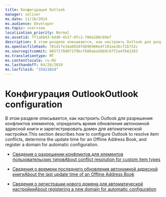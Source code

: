 ```yaml
---
title: Конфигурация Outlook
manager: soliver
ms.date: 11/16/2014
ms.audience: Developer
ms.topic: overview
localization_priority: Normal
ms.assetid: ff1a6843-6dd6-4527-9fc1-70da288cb9e7
description: В этом разделе описывается, как настроить Outlook для разрешения конфликтов элементов, определить время обновления автономной адресной книги и зарегистрировать домен для автоматической настройки.
ms.openlocfilehash: 781d1fe34a8918fdb96900e4f191ea36cf1b732c
ms.sourcegitcommit: 8657170d071f9bcf680aba50b9c07f2a4fb82283
ms.translationtype: MT
ms.contentlocale: ru-RU
ms.lasthandoff: 04/28/2019
ms.locfileid: "33411024"
---
```

# <a name="outlook-configuration"></a><span data-ttu-id="c34aa-103">Конфигурация Outlook</span><span class="sxs-lookup"><span data-stu-id="c34aa-103">Outlook configuration</span></span>

<span data-ttu-id="c34aa-104">В этом разделе описывается, как настроить Outlook для разрешения конфликтов элементов, определить время обновления автономной адресной книги и зарегистрировать домен для автоматической настройки.</span><span class="sxs-lookup"><span data-stu-id="c34aa-104">This section describes how to configure Outlook to resolve item conflicts, determine the update time for an Offline Address Book, and register a domain for automatic configuration.</span></span>

- [<span data-ttu-id="c34aa-105">Сведения о разрешении конфликтов для элементов пользовательских типов</span><span class="sxs-lookup"><span data-stu-id="c34aa-105">About conflict resolution for custom item types</span></span>](about-conflict-resolution-for-custom-item-types.md)
    
- [<span data-ttu-id="c34aa-106">Сведения о времени последнего обновления автономной адресной книги</span><span class="sxs-lookup"><span data-stu-id="c34aa-106">About the last update time of an Offline Address Book</span></span>](about-the-last-update-time-of-an-offline-address-book.md)
    
- [<span data-ttu-id="c34aa-107">Сведения о регистрации нового домена для автоматической настройки</span><span class="sxs-lookup"><span data-stu-id="c34aa-107">About registering a new domain for automatic configuration</span></span>](about-registering-a-new-domain-for-automatic-configuration.md)
    

